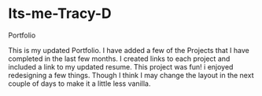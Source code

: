# Its-me-Tracy-D
Portfolio

This is my updated Portfolio. I have added a few of the Projects that I have completed in the last few months. I created links to each project and included a link to my updated resume. This project was fun! i enjoyed redesigning a few things. Though I think I may change the layout in the next couple of days to make it a little less vanilla.  
